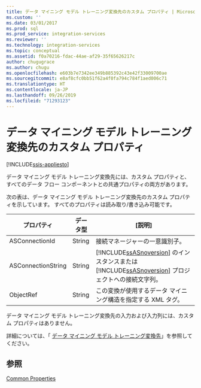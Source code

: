 ```yaml
---
title: データ マイニング モデル トレーニング変換先のカスタム プロパティ | Microsoft Docs
ms.custom: ''
ms.date: 03/01/2017
ms.prod: sql
ms.prod_service: integration-services
ms.reviewer: ''
ms.technology: integration-services
ms.topic: conceptual
ms.assetid: f0a70216-fdac-44ae-af29-35f65626217c
author: chugugrace
ms.author: chugu
ms.openlocfilehash: e603b7e7342ee349b885392c43e42f33009700ae
ms.sourcegitcommit: e8af8cfc0bb51f62a4f0fa794c784f1aed006c71
ms.translationtype: HT
ms.contentlocale: ja-JP
ms.lasthandoff: 09/26/2019
ms.locfileid: "71293123"
---
```

# <a name="data-mining-model-training-destination-custom-properties"></a>データ マイニング モデル トレーニング変換先のカスタム プロパティ

[!INCLUDE[ssis-appliesto](../../includes/ssis-appliesto-ssvrpluslinux-asdb-asdw-xxx.md)]


  データ マイニング モデル トレーニング変換先には、カスタム プロパティと、すべてのデータ フロー コンポーネントとの共通プロパティの両方があります。  
  
 次の表は、データ マイニング モデル トレーニング変換先のカスタム プロパティを示しています。 すべてのプロパティは読み取り/書き込み可能です。  
  
|プロパティ|データ型|[説明]|  
|--------------|---------------|-----------------|  
|ASConnectionId|String|接続マネージャーの一意識別子。|  
|ASConnectionString|String|[!INCLUDE[ssASnoversion](../../includes/ssasnoversion-md.md)] のインスタンスまたは [!INCLUDE[ssASnoversion](../../includes/ssasnoversion-md.md)] プロジェクトへの接続文字列。|  
|ObjectRef|String|この変換が使用するデータ マイニング構造を指定する XML タグ。|  
  
 データ マイニング モデル トレーニング変換先の入力および入力列には、カスタム プロパティはありません。  
  
 詳細については、「 [データ マイニング モデル トレーニング変換先](../../integration-services/data-flow/data-mining-model-training-destination.md)」を参照してください。  
  
## <a name="see-also"></a>参照  
 [Common Properties](https://msdn.microsoft.com/library/51973502-5cc6-4125-9fce-e60fa1b7b796)  
  
  
